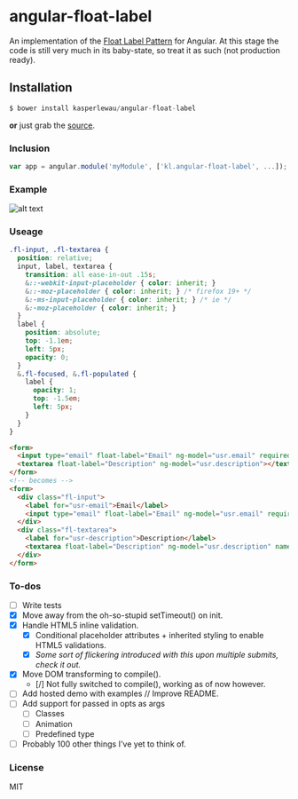 # angular-float-label


An implementation of the [Float Label Pattern](http://bradfrostweb.com/blog/post/float-label-pattern/) for Angular. At this stage the code is still very much in its baby-state, so treat it as such (not production ready).

## Installation

```js
$ bower install kasperlewau/angular-float-label
```
**or** just grab the [source](https://raw.github.com/kasperlewau/angular-float-label/master/angular-float-label.js).

### Inclusion

```js
var app = angular.module('myModule', ['kl.angular-float-label', ...]);
```

### Example

![alt text](http://cl.ly/image/192v0U053F1I/out2.gif "out2.gif")

### Useage

```css
.fl-input, .fl-textarea {
  position: relative;
  input, label, textarea {
    transition: all ease-in-out .15s;
    &::-webkit-input-placeholder { color: inherit; }
    &::-moz-placeholder { color: inherit; } /* firefox 19+ */
    &:-ms-input-placeholder { color: inherit; } /* ie */
    &:-moz-placeholder { color: inherit; }
  }
  label {
    position: absolute;
    top: -1.1em;
    left: 5px;
    opacity: 0;
  }
  &.fl-focused, &.fl-populated {
    label {
      opacity: 1;
      top: -1.5em;
      left: 5px;
    }
  }
}
```

```html
<form>
  <input type="email" float-label="Email" ng-model="usr.email" required>
  <textarea float-label="Description" ng-model="usr.description"></textarea>
</form>
<!-- becomes -->
<form>
  <div class="fl-input">
    <label for="usr-email">Email</label>
    <input type="email" float-label="Email" ng-model="usr.email" required="" name="usr-email" class="ng-pristine ng-invalid ng-invalid-required ng-valid-email">
  </div>
  <div class="fl-textarea">
    <label for="usr-description">Description</label>
    <textarea float-label="Description" ng-model="usr.description" name="usr-description" class="ng-pristine ng-valid"></textarea>
  </div>
</form>
```

### To-dos
- [ ] Write tests
- [x] Move away from the oh-so-stupid setTimeout() on init.
- [x] Handle HTML5 inline validation.
  - [x] Conditional placeholder attributes + inherited styling to enable HTML5 validations.
  - [x] *Some sort of flickering introduced with this upon multiple submits, check it out.*
- [x] Move DOM transforming to compile().
  - [/] Not fully switched to compile(), working as of now however.
- [ ] Add hosted demo with examples // Improve README.
- [ ] Add support for passed in opts as args
  - [ ] Classes
  - [ ] Animation
  - [ ] Predefined type
- [ ] Probably 100 other things I've yet to think of.

### License

MIT